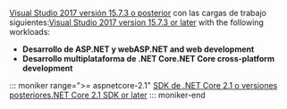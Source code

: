 <span data-ttu-id="59675-101">[Visual Studio 2017 versión 15.7.3 o posterior](https://www.microsoft.com/net/download/windows) con las cargas de trabajo siguientes:</span><span class="sxs-lookup"><span data-stu-id="59675-101">[Visual Studio 2017 version 15.7.3 or later](https://www.microsoft.com/net/download/windows) with the following workloads:</span></span>

* <span data-ttu-id="59675-102">**Desarrollo de ASP.NET y web**</span><span class="sxs-lookup"><span data-stu-id="59675-102">**ASP.NET and web development**</span></span>
* <span data-ttu-id="59675-103">**Desarrollo multiplataforma de .NET Core**</span><span class="sxs-lookup"><span data-stu-id="59675-103">**.NET Core cross-platform development**</span></span>

::: moniker range=">= aspnetcore-2.1"
[<span data-ttu-id="59675-104">SDK de .NET Core 2.1 o versiones posteriores</span><span class="sxs-lookup"><span data-stu-id="59675-104">.NET Core 2.1 SDK or later</span></span>](https://www.microsoft.com/net/download/windows)
::: moniker-end
